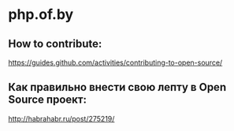 php.of.by
=========

## How to contribute:
https://guides.github.com/activities/contributing-to-open-source/

## Как правильно внести свою лепту в Open Source проект:
http://habrahabr.ru/post/275219/
